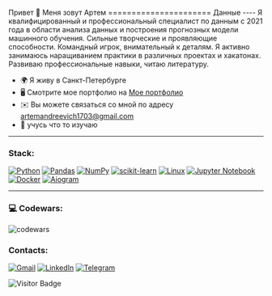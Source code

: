 Привет 👋 Меня зовут Артем ====================== Данные ---- Я квалифицированный и профессиональный специалист по данным с 2021 года в области анализа данных и построения прогнозных модели машинного обучения. Сильные творческие и проявляющие способности. Командный игрок, внимательный к деталям. Я активно занимаюсь наращиванием практики в различных проектах и ​​хакатонах. Развиваю профессиональные навыки, читаю литературу. 
* 🌍 Я живу в Санкт-Петербурге 
* 🖥️ Смотрите мое портфолио на [Мое портфолио](http://ссылка)
* ✉️ Вы можете связаться со мной по адресу [artemandreevich1703@gmail.com](mailto:artemandreevich1703@gmail.com)
* 🧠 учусь что то изучаю

---

### Stack:
[![Python](https://img.shields.io/badge/python-3670A0?style=for-the-badge&logo=python&logoColor=ffdd54)](https://python.org)
[![Pandas](https://img.shields.io/badge/pandas-%23150458.svg?style=for-the-badge&logo=pandas&logoColor=white)](https://pandas.pydata.org)
[![NumPy](https://img.shields.io/badge/numpy-%23013243.svg?style=for-the-badge&logo=numpy&logoColor=white)](https://numpy.org)
[![scikit-learn](https://img.shields.io/badge/scikit--learn-%23F7931E.svg?style=for-the-badge&logo=scikit-learn&logoColor=white)](https://scikit-learn.org/)
[![Linux](https://img.shields.io/badge/Linux-FCC624?style=for-the-badge&logo=linux&logoColor=black)](https://www.kernel.org)
[![Jupyter Notebook](https://img.shields.io/badge/jupyter-%23FA0F00.svg?style=for-the-badge&logo=jupyter&logoColor=white)](https://jupyter.org)
[![Docker](https://img.shields.io/badge/docker-%230db7ed.svg?style=for-the-badge&logo=docker&logoColor=white)](https://www.docker.com)
[![Aiogram](https://img.shields.io/badge/Aiogram-2CA5E0?style=for-the-badge&logo=telegram&logoColor=white)](https://docs.aiogram.dev/)


---

### 💻 Codewars:

![codewars](https://www.codewars.com/users/Артем1411/badges/large)

### Contacts:
[![Gmail](https://img.shields.io/badge/Gmail-D14836?style=for-the-badge&logo=gmail&logoColor=white)](https://www.opravinnikita@gmail.com)
[![LinkedIn](https://img.shields.io/badge/linkedin-%230077B5.svg?style=for-the-badge&logo=linkedin&logoColor=white)](https://www.linkedin.com/in/nikita-opravin-951605265/)
[![Telegram](https://img.shields.io/badge/Telegram-2CA5E0?style=for-the-badge&logo=telegram&logoColor=white)](https://t.me/opravinnikita)

![Visitor Badge](https://visitor-badge.laobi.icu/badge?page_id=artemandreevichd)
